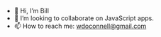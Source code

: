 - 👋 Hi, I’m Bill
- 💞️ I’m looking to collaborate on JavaScript apps.
- 📫 How to reach me: wdoconnell@gmail.com

<!---
wdoconnell/wdoconnell is a ✨ special ✨ repository because its `README.md` (this file) appears on your GitHub profile.
You can click the Preview link to take a look at your changes.
--->

